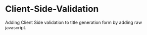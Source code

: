 # Client-Side-Validation
Adding Client Side validation to title generation form by adding raw javascript.
